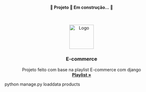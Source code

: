 
<h4 align="center"> 
	🚧  Projeto 🚀 Em construção...  🚧
</h4>

<!-- PROJECT LOGO -->
<br />
<p align="center">
  <a href="https://github.com/othneildrew/Best-README-Template">
    <img src="https://www.flaticon.com/svg/vstatic/svg/2991/2991473.svg?token=exp=1617544882~hmac=8b2bae00d811c3a46aebc6aa5d38b107" alt="Logo" width="80" height="80">
  </a>

  <h3 align="center">E-commerce</h3>

  <p align="center">
   Projeto feito com base na playlist E-commerce com django
    <br />
    <a href="https://www.youtube.com/watch?v=NZd386TfzcM&list=PLvS2JoIlSA4BF1BBeYUCRbusX5r8ppWjW&ab_channel=FabioRuicci"><strong>Playlist »</strong></a>


python manage.py loaddata products
